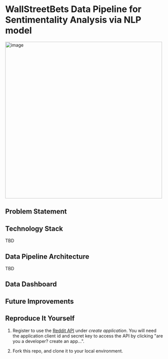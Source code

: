 # WallStreetBets Data Pipeline for Sentimentality Analysis via NLP model

<img width="500" alt="image" src="https://github.com/djeong95/Yelp_review_datapipeline/assets/102641321/0bc4a69b-fd0e-45a2-bd5c-d5b6e9477d8e">

## Problem Statement

## Technology Stack
TBD
## Data Pipeline Architecture
TBD

## Data Dashboard

## Future Improvements

## Reproduce It Yourself

1. Register to use the [Reddit API](https://www.reddit.com/prefs/apps) under *create application*. You will need the application client id and secret key to access the API by clicking "are you a developer? create an app...".

2. Fork this repo, and clone it to your local environment.